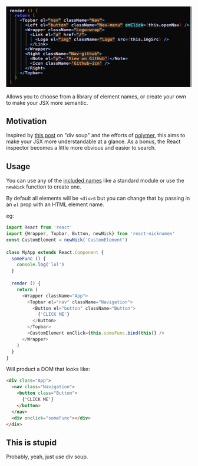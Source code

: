 <p align="center">
  <img src="https://raw.githubusercontent.com/artnotfound/react-nicknames/master/nicknames.png" />
</p>

Allows you to choose from a library of element names, or create your own to make your JSX more semantic.

## Motivation

Inspired by [this post](https://www.pluralsight.com/blog/software-development/html5-web-components-overview) on "div soup" and the efforts of [polymer](https://www.polymer-project.org/1.0/), this aims to make your JSX more understandable at a glance. As a bonus, the React inspector becomes a little more obvious and easier to search.

## Usage

You can use any of the [included names](https://github.com/artnotfound/react-nicknames/blob/master/src/nicknames.json) like a standard module or use the `newNick` function to create one.

By default all elements will be `<div>`s but you can change that by passing in an `el` prop with an HTML element name.

eg:

```js
import React from 'react'
import {Wrapper, Topbar, Button, newNick} from 'react-nicknames'
const CustomElement = newNick('CustomElement')

class MyApp extends React.Component {
  someFunc () {
    console.log('lol')
  }
  
  render () {
    return (
      <Wrapper className="App">
        <Topbar el="nav" className="Navigation">
          <Button el="button" className="Button">
            {'CLICK ME'}
          </Button>
        </Topbar>
        <CustomElement onClick={this.someFunc.bind(this)} />
      </Wrapper>
    )
  }
}
```

Will product a DOM that looks like:

```html
<div class="App">
  <nav class="Navigation">
    <button class="Button">
      {'CLICK ME'}
    </button>
  </nav>
  <div onclick="someFunc"></div>
</div>
```

## This is stupid

Probably, yeah, just use div soup.
